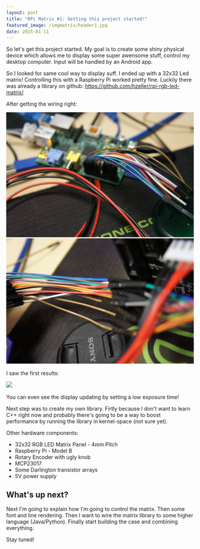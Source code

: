 ```yaml
---
layout: post
title: "RPi Matrix #1: Getting this project started!"
featured_image: /imgmatrix/header1.jpg
date: 2015-01-11
---
```


So let's get this project started. My goal is to create some shiny physical device which allows me to display some super awensome stuff, control my desktop computer. Input will be handled by an Android app.

So I looked for same cool way to display suff. I ended up with a 32x32 Led matrix!
Controlling this with a Raspberry Pi worked pretty fine. Luckily there was already a library on github: https://github.com/hzeller/rpi-rgb-led-matrix/

After getting the wiring right:

![](/img/matrix/DSC05771.JPG)
![](/img/matrix/DSC05770.JPG)

I saw the first results:

![](/img/matrix/DSC05763.JPG)

You can even see the display updating by setting a low exposure time!

Next step was to create my own library. Firtly because I don't want to learn C++ right now and probably there's going to be a way to boost performance by running the library in kernel-space (not sure yet).

Other hardware components:

- 32x32 RGB LED Matrix Panel - 4mm Pitch
- Raspberry Pi - Model B
- Rotary Encoder with ugly knob
- MCP23017 
- Some Darlington transistor arrays
- 5V power supply



## What's up next?

Next I'm going to explain how I'm going to control the matrix. Then some font and line rendering. Then I want to wire the matrix library to some higher language (Java/Python). Finally start building the case and combining everything.

Stay tuned!


